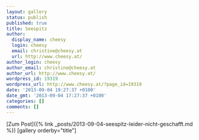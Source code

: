 ```yaml
---
layout: gallery
status: publish
published: true
title: Seespitz
author:
  display_name: cheesy
  login: cheesy
  email: christine@cheesy.at
  url: http://www.cheesy.at/
author_login: cheesy
author_email: christine@cheesy.at
author_url: http://www.cheesy.at/
wordpress_id: 19319
wordpress_url: http://www.cheesy.at/?page_id=19319
date: '2013-09-04 19:27:37 +0100'
date_gmt: '2013-09-04 17:27:37 +0100'
categories: []
comments: []
---
```


[Zum Post]({% link _posts/2013-09-04-seespitz-leider-nicht-geschafft.md %})
[gallery orderby="title"]
